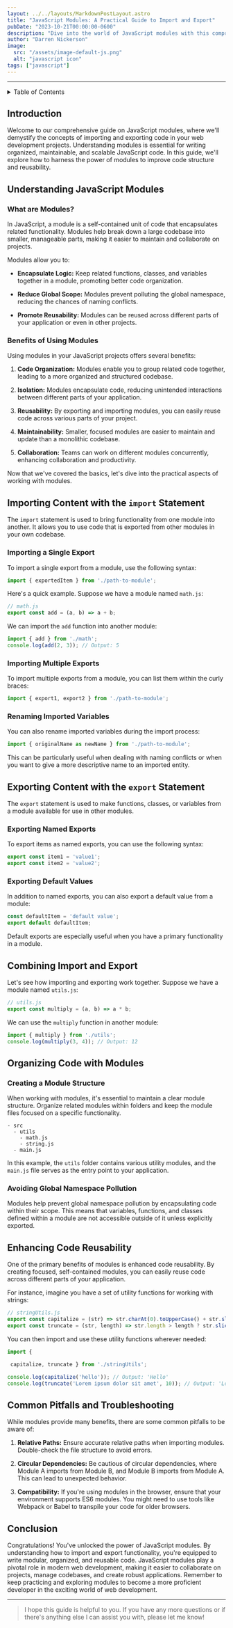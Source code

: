 ```yaml
---
layout: ../../layouts/MarkdownPostLayout.astro
title: "JavaScript Modules: A Practical Guide to Import and Export"
pubDate: "2023-10-21T00:00:00-0600"
description: "Dive into the world of JavaScript modules with this comprehensive guide. Learn how to effectively use import and export statements, organize your codebase, and enhance code reusability. Boost your understanding of modules for better web development practices."
author: "Darren Nickerson"
image:
  src: "/assets/image-default-js.png"
  alt: "javascript icon"
tags: ["javascript"]
---
```


---

<details>
<summary>Table of Contents</summary>

1. [Introduction](#introduction)
2. [Understanding JavaScript Modules](#understanding-javascript-modules)
    1. [What are Modules?](#what-are-modules)
    2. [Benefits of Using Modules](#benefits-of-using-modules)
3. [Importing Content with the `import` Statement](#importing-content-with-the-import-statement)
    1. [Importing a Single Export](#importing-a-single-export)
    2. [Importing Multiple Exports](#importing-multiple-exports)
    3. [Renaming Imported Variables](#renaming-imported-variables)
4. [Exporting Content with the `export` Statement](#exporting-content-with-the-export-statement)
    1. [Exporting Named Exports](#exporting-named-exports)
    2. [Exporting Default Values](#exporting-default-values)
5. [Combining Import and Export](#combining-import-and-export)
6. [Organizing Code with Modules](#organizing-code-with-modules)
    1. [Creating a Module Structure](#creating-a-module-structure)
    2. [Avoiding Global Namespace Pollution](#avoiding-global-namespace-pollution)
7. [Enhancing Code Reusability](#enhancing-code-reusability)
8. [Common Pitfalls and Troubleshooting](#common-pitfalls-and-troubleshooting)
9. [Conclusion](#conclusion)

</details>

## Introduction

Welcome to our comprehensive guide on JavaScript modules, where we'll demystify the concepts of importing and exporting code in your web development projects. Understanding modules is essential for writing organized, maintainable, and scalable JavaScript code. In this guide, we'll explore how to harness the power of modules to improve code structure and reusability.

## Understanding JavaScript Modules

### What are Modules?

In JavaScript, a module is a self-contained unit of code that encapsulates related functionality. Modules help break down a large codebase into smaller, manageable parts, making it easier to maintain and collaborate on projects.

Modules allow you to:

- **Encapsulate Logic:** Keep related functions, classes, and variables together in a module, promoting better code organization.

- **Reduce Global Scope:** Modules prevent polluting the global namespace, reducing the chances of naming conflicts.

- **Promote Reusability:** Modules can be reused across different parts of your application or even in other projects.

### Benefits of Using Modules

Using modules in your JavaScript projects offers several benefits:

1. **Code Organization:** Modules enable you to group related code together, leading to a more organized and structured codebase.

2. **Isolation:** Modules encapsulate code, reducing unintended interactions between different parts of your application.

3. **Reusability:** By exporting and importing modules, you can easily reuse code across various parts of your project.

4. **Maintainability:** Smaller, focused modules are easier to maintain and update than a monolithic codebase.

5. **Collaboration:** Teams can work on different modules concurrently, enhancing collaboration and productivity.

Now that we've covered the basics, let's dive into the practical aspects of working with modules.

## Importing Content with the `import` Statement

The `import` statement is used to bring functionality from one module into another. It allows you to use code that is exported from other modules in your own codebase.

### Importing a Single Export

To import a single export from a module, use the following syntax:

```javascript
import { exportedItem } from './path-to-module';
```

Here's a quick example. Suppose we have a module named `math.js`:

```javascript
// math.js
export const add = (a, b) => a + b;
```

We can import the `add` function into another module:

```javascript
import { add } from './math';
console.log(add(2, 3)); // Output: 5
```

### Importing Multiple Exports

To import multiple exports from a module, you can list them within the curly braces:

```javascript
import { export1, export2 } from './path-to-module';
```

### Renaming Imported Variables

You can also rename imported variables during the import process:

```javascript
import { originalName as newName } from './path-to-module';
```

This can be particularly useful when dealing with naming conflicts or when you want to give a more descriptive name to an imported entity.

## Exporting Content with the `export` Statement

The `export` statement is used to make functions, classes, or variables from a module available for use in other modules.

### Exporting Named Exports

To export items as named exports, you can use the following syntax:

```javascript
export const item1 = 'value1';
export const item2 = 'value2';
```

### Exporting Default Values

In addition to named exports, you can also export a default value from a module:

```javascript
const defaultItem = 'default value';
export default defaultItem;
```

Default exports are especially useful when you have a primary functionality in a module.

## Combining Import and Export

Let's see how importing and exporting work together. Suppose we have a module named `utils.js`:

```javascript
// utils.js
export const multiply = (a, b) => a * b;
```

We can use the `multiply` function in another module:

```javascript
import { multiply } from './utils';
console.log(multiply(3, 4)); // Output: 12
```

## Organizing Code with Modules

### Creating a Module Structure

When working with modules, it's essential to maintain a clear module structure. Organize related modules within folders and keep the module files focused on a specific functionality.

```console
- src
  - utils
    - math.js
    - string.js
  - main.js
```

In this example, the `utils` folder contains various utility modules, and the `main.js` file serves as the entry point to your application.

### Avoiding Global Namespace Pollution

Modules help prevent global namespace pollution by encapsulating code within their scope. This means that variables, functions, and classes defined within a module are not accessible outside of it unless explicitly exported.

## Enhancing Code Reusability

One of the primary benefits of modules is enhanced code reusability. By creating focused, self-contained modules, you can easily reuse code across different parts of your application.

For instance, imagine you have a set of utility functions for working with strings:

```javascript
// stringUtils.js
export const capitalize = (str) => str.charAt(0).toUpperCase() + str.slice(1);
export const truncate = (str, length) => str.length > length ? str.slice(0, length) + '...' : str;
```

You can then import and use these utility functions wherever needed:

```javascript
import {

 capitalize, truncate } from './stringUtils';

console.log(capitalize('hello')); // Output: 'Hello'
console.log(truncate('Lorem ipsum dolor sit amet', 10)); // Output: 'Lorem ipsu...'
```

## Common Pitfalls and Troubleshooting

While modules provide many benefits, there are some common pitfalls to be aware of:

1. **Relative Paths:** Ensure accurate relative paths when importing modules. Double-check the file structure to avoid errors.

2. **Circular Dependencies:** Be cautious of circular dependencies, where Module A imports from Module B, and Module B imports from Module A. This can lead to unexpected behavior.

3. **Compatibility:** If you're using modules in the browser, ensure that your environment supports ES6 modules. You might need to use tools like Webpack or Babel to transpile your code for older browsers.

## Conclusion

Congratulations! You've unlocked the power of JavaScript modules. By understanding how to import and export functionality, you're equipped to write modular, organized, and reusable code. JavaScript modules play a pivotal role in modern web development, making it easier to collaborate on projects, manage codebases, and create robust applications. Remember to keep practicing and exploring modules to become a more proficient developer in the exciting world of web development.

---
>
> I hope this guide is helpful to you. If you have any more questions or if there's anything else I can assist you with, please let me know!
